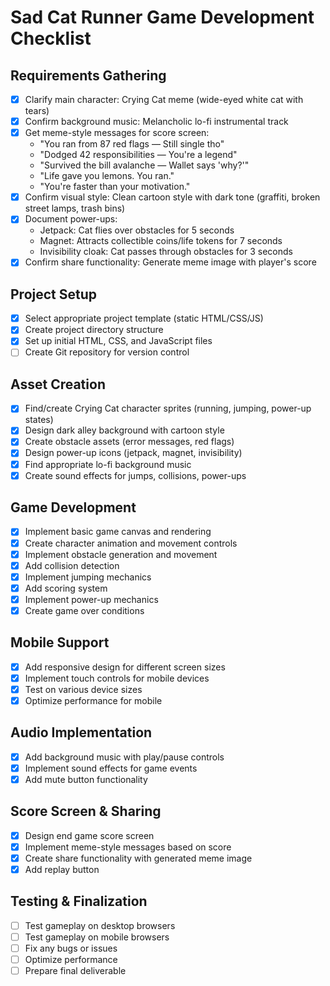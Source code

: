# Sad Cat Runner Game Development Checklist

## Requirements Gathering
- [x] Clarify main character: Crying Cat meme (wide-eyed white cat with tears)
- [x] Confirm background music: Melancholic lo-fi instrumental track
- [x] Get meme-style messages for score screen:
  - "You ran from 87 red flags — Still single tho"
  - "Dodged 42 responsibilities — You're a legend"
  - "Survived the bill avalanche — Wallet says 'why?'"
  - "Life gave you lemons. You ran."
  - "You're faster than your motivation."
- [x] Confirm visual style: Clean cartoon style with dark tone (graffiti, broken street lamps, trash bins)
- [x] Document power-ups:
  - Jetpack: Cat flies over obstacles for 5 seconds
  - Magnet: Attracts collectible coins/life tokens for 7 seconds
  - Invisibility cloak: Cat passes through obstacles for 3 seconds
- [x] Confirm share functionality: Generate meme image with player's score

## Project Setup
- [x] Select appropriate project template (static HTML/CSS/JS)
- [x] Create project directory structure
- [x] Set up initial HTML, CSS, and JavaScript files
- [ ] Create Git repository for version control

## Asset Creation
- [x] Find/create Crying Cat character sprites (running, jumping, power-up states)
- [x] Design dark alley background with cartoon style
- [x] Create obstacle assets (error messages, red flags)
- [x] Design power-up icons (jetpack, magnet, invisibility)
- [x] Find appropriate lo-fi background music
- [x] Create sound effects for jumps, collisions, power-ups

## Game Development
- [x] Implement basic game canvas and rendering
- [x] Create character animation and movement controls
- [x] Implement obstacle generation and movement
- [x] Add collision detection
- [x] Implement jumping mechanics
- [x] Add scoring system
- [x] Implement power-up mechanics
- [x] Create game over conditions

## Mobile Support
- [x] Add responsive design for different screen sizes
- [x] Implement touch controls for mobile devices
- [x] Test on various device sizes
- [x] Optimize performance for mobile

## Audio Implementation
- [x] Add background music with play/pause controls
- [x] Implement sound effects for game events
- [x] Add mute button functionality

## Score Screen & Sharing
- [x] Design end game score screen
- [x] Implement meme-style messages based on score
- [x] Create share functionality with generated meme image
- [x] Add replay button

## Testing & Finalization
- [ ] Test gameplay on desktop browsers
- [ ] Test gameplay on mobile browsers
- [ ] Fix any bugs or issues
- [ ] Optimize performance
- [ ] Prepare final deliverable
